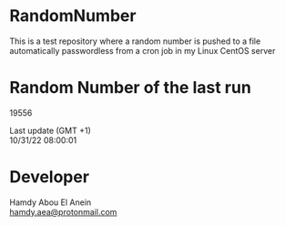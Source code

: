 # RandomNumber    
This is a test repository where a random number is pushed to a file automatically passwordless from a cron job in my Linux CentOS server    
# Random Number of the last run   
19556
      
Last update (GMT +1)    
10/31/22 08:00:01
# Developer    
Hamdy Abou El Anein   
hamdy.aea@protonmail.com
